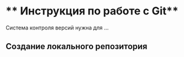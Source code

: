 # ** Инструкция по работе с Git**

Система контроля версий нужна для ...

## Создание локального репозитория